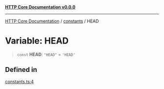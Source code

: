 [**HTTP Core Documentation v0.0.0**](../../README.md)

***

[HTTP Core Documentation](../../modules.md) / [constants](../README.md) / HEAD

# Variable: HEAD

> `const` **HEAD**: `"HEAD"` = `'HEAD'`

## Defined in

[constants.ts:4](https://github.com/stonemjs/http-core/blob/a162480c16327760396238c341daab61793d5440/src/constants.ts#L4)
